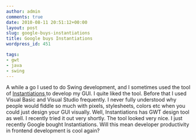 ```yaml
---
author: admin
comments: true
date: 2010-08-11 20:51:12+00:00
layout: post
slug: google-buys-instantiations
title: Google buys Instantiations
wordpress_id: 451

tags:
- gwt
- java
- swing
---
```


A while a go I used to do Swing development, and I sometimes used the tool of [Instantiations ](http://instantiations.com/)to develop my GUI. I quite liked the tool.
Before that I used Visual Basic and Visual Studio frequently. I never fully understood why people would fiddle so much with pixels, stylesheets, colors etc when you could just design your GUI visually.
Well, Instantiations has GWT design tool as well. I recently tried it out very shortly. The tool looked very nice.
I just recently Google bought Instantiations. Will this mean developer productivity in frontend development is cool again?
